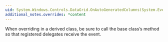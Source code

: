 ```yaml
---
uid: System.Windows.Controls.DataGrid.OnAutoGeneratedColumns(System.EventArgs)
additional_notes.overrides: *content
---
```


<p>When overriding <xref href="System.Windows.Controls.DataGrid.OnAutoGeneratedColumns(System.EventArgs)"></xref> in a derived class, be sure to call the base class’s <xref href="System.Windows.Controls.DataGrid.OnAutoGeneratedColumns(System.EventArgs)"></xref> method so that registered delegates receive the event.</p>


